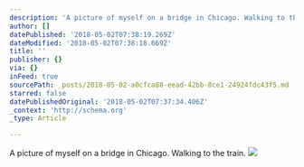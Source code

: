 ```yaml
---
description: 'A picture of myself on a bridge in Chicago. Walking to the train. '
author: []
datePublished: '2018-05-02T07:38:19.269Z'
dateModified: '2018-05-02T07:38:18.669Z'
title: ''
publisher: {}
via: {}
inFeed: true
sourcePath: _posts/2018-05-02-a0cfca88-eead-42bb-8ce1-24924fdc43f5.md
starred: false
datePublishedOriginal: '2018-05-02T07:37:34.406Z'
_context: 'http://schema.org'
_type: Article

---
```

A picture of myself on a bridge in Chicago. Walking to the train. ![](https://the-grid-user-content.s3-us-west-2.amazonaws.com/84283e5d-a700-4b8a-82e8-459d3bffefad.jpg)